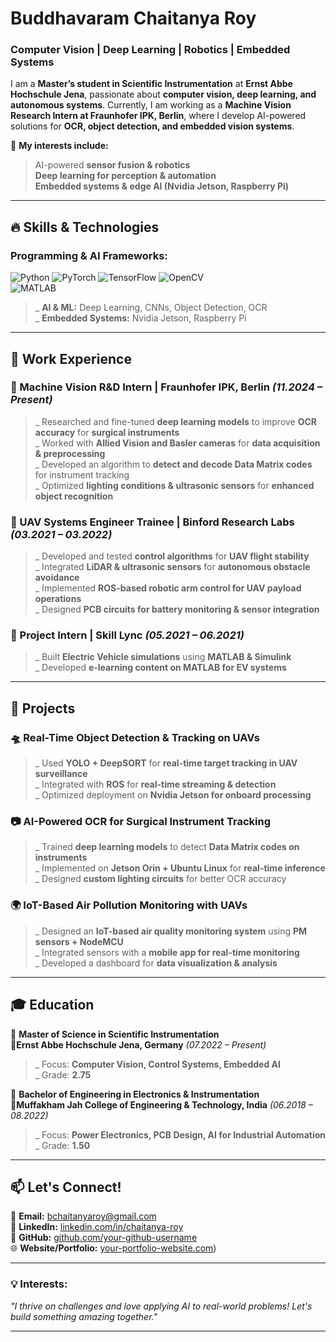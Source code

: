 #  Buddhavaram Chaitanya Roy  
###  Computer Vision | Deep Learning | Robotics | Embedded Systems  

I am a **Master’s student in Scientific Instrumentation** at **Ernst Abbe Hochschule Jena**, passionate about **computer vision, deep learning, and autonomous systems**. Currently, I am working as a **Machine Vision Research Intern at Fraunhofer IPK, Berlin**, where I develop AI-powered solutions for **OCR, object detection, and embedded vision systems**.  

🔭 **My interests include:**  
> AI-powered **sensor fusion & robotics**  
> **Deep learning for perception & automation**  
> **Embedded systems & edge AI (Nvidia Jetson, Raspberry Pi)**  

---

## 🔥 **Skills & Technologies**
### **Programming & AI Frameworks:**  
![Python](https://img.shields.io/badge/-Python-3776AB?style=for-the-badge&logo=python&logoColor=white)
![PyTorch](https://img.shields.io/badge/-PyTorch-EE4C2C?style=for-the-badge&logo=pytorch&logoColor=white)
![TensorFlow](https://img.shields.io/badge/-TensorFlow-FF6F00?style=for-the-badge&logo=tensorflow&logoColor=white)
![OpenCV](https://img.shields.io/badge/-OpenCV-5C3EE8?style=for-the-badge&logo=opencv&logoColor=white)  
![MATLAB](https://img.shields.io/badge/-MATLAB-0076A8?style=for-the-badge&logo=mathworks&logoColor=white)
>_ **AI & ML:** Deep Learning, CNNs, Object Detection, OCR  
>_ **Embedded Systems:** Nvidia Jetson, Raspberry Pi


---

## 📌 **Work Experience**
### **🔹 Machine Vision R&D Intern | Fraunhofer IPK, Berlin** _(11.2024 – Present)_  
>_ Researched and fine-tuned **deep learning models** to improve **OCR accuracy** for **surgical instruments**  
>_ Worked with **Allied Vision and Basler cameras** for **data acquisition & preprocessing**  
>_ Developed an algorithm to **detect and decode Data Matrix codes** for instrument tracking  
>_ Optimized **lighting conditions & ultrasonic sensors** for **enhanced object recognition** 

### **🔹 UAV Systems Engineer Trainee | Binford Research Labs** _(03.2021 – 03.2022)_  
>_ Developed and tested **control algorithms** for **UAV flight stability**  
>_ Integrated **LiDAR & ultrasonic sensors** for **autonomous obstacle avoidance**  
>_ Implemented **ROS-based robotic arm control for UAV payload operations**  
>_ Designed **PCB circuits for battery monitoring & sensor integration**  

### **🔹 Project Intern | Skill Lync** _(05.2021 – 06.2021)_  
>_ Built **Electric Vehicle simulations** using **MATLAB & Simulink**  
>_ Developed **e-learning content on MATLAB for EV systems**  

---

## 🚀 **Projects**
### **🛸 Real-Time Object Detection & Tracking on UAVs**  
>_ Used **YOLO + DeepSORT** for **real-time target tracking in UAV surveillance**  
>_ Integrated with **ROS** for **real-time streaming & detection**  
>_ Optimized deployment on **Nvidia Jetson for onboard processing**  

### **📷 AI-Powered OCR for Surgical Instrument Tracking**  
>_ Trained **deep learning models** to detect **Data Matrix codes on instruments**  
>_ Implemented on **Jetson Orin + Ubuntu Linux** for **real-time inference**  
>_ Designed **custom lighting circuits** for better OCR accuracy  

### **🌍 IoT-Based Air Pollution Monitoring with UAVs**  
>_ Designed an **IoT-based air quality monitoring system** using **PM sensors + NodeMCU**  
>_ Integrated sensors with a **mobile app for real-time monitoring**  
>_ Developed a dashboard for **data visualization & analysis**  

---

## 🎓 **Education**
📌 **Master of Science in Scientific Instrumentation**  
**📍Ernst Abbe Hochschule Jena, Germany** _(07.2022 – Present)_  
>_ Focus: **Computer Vision, Control Systems, Embedded AI**  
>_ Grade: **2.75**  

📌 **Bachelor of Engineering in Electronics & Instrumentation**  
**📍Muffakham Jah College of Engineering & Technology, India** _(06.2018 – 08.2022)_  
>_ Focus: **Power Electronics, PCB Design, AI for Industrial Automation**  
>_ Grade: **1.50**  

---

## 📫 **Let's Connect!**
📧 **Email:** [bchaitanyaroy@gmail.com](mailto:bchaitanyaroy@gmail.com)  
🔗 **LinkedIn:** [linkedin.com/in/chaitanya-roy](https://www.linkedin.com/in/chaitanya-roy/)  
🐍 **GitHub:** [github.com/your-github-username](https://github.com/Chaitanya-14)  
🌐 **Website/Portfolio:** [your-portfolio-website.com](https://chaitanya-14.github.io/))  

---

### **💡 Interests:**  
_"I thrive on challenges and love applying AI to real-world problems! Let's build something amazing together."_  

---

